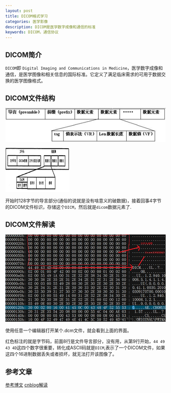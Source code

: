 ```yaml
---
layout: post
title: DICOM格式学习
categories: 医学影像
description: DICOM是医学数字成像和通信的标准
keywords: DICOM，通信协议
---
```


## DICOM简介
`DICOM`即 `Digital Imaging and Communications in Medicine`，医学数字成像和通信，是医学图像和相关信息的国际标准。它定义了满足临床需求的可用于数据交换的医学图像格式。

## DICOM文件结构

![dicom文件结构](/res/img/blog/medical_image/dicom_style.jpg)

![dicom文件结构](/res/img/blog/medical_image/dicom_data_con.png)

开始时128字节的导言部分(通俗的说就是没有啥意义的破数据)，接着回事4字节的DICOM文件标识，存储这个`DICM`，然后就是`dicom`数据元素了.

## DICOM文件解读

![dicom文件结构](/res/img/blog/medical_image/dicom_con.png)

使用任意一个编辑器打开某个.dcm文件，就会看到上面的界面。

红色标注的就是字节码，前面8行是文件导言部分，没有用，从第9行开始，`44 49 43 4D`这四个数字很重要，转化成ASCII码就是`DICM`,表示了一个DICOM文件，如果这四个16进制数据丢失或者损坏，就无法打开该图像了。



## 参考文章
[参考博文](http://blog.csdn.net/zssureqh/article/details/41016091)
[cnblog解读](http://www.cnblogs.com/assassinx/archive/2013/01/09/dicomViewer.html)